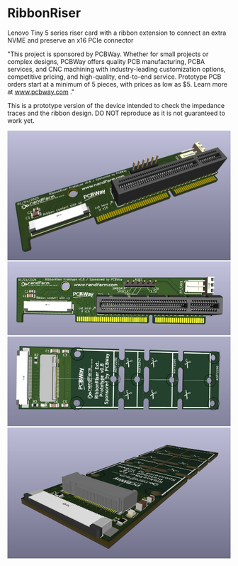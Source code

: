 # RibbonRiser
Lenovo Tiny 5 series riser card with a ribbon extension to connect an extra NVME and preserve an x16 PCIe connector

"This project is sponsored by PCBWay. Whether for small projects or complex designs, PCBWay offers quality PCB manufacturing, PCBA services, and CNC machining with industry-leading customization options, competitive pricing, and high-quality, end-to-end service. Prototype PCB orders start at a minimum of 5 pieces, with prices as low as $5. Learn more at www.pcbway.com ."

This is a prototype version of the device intended to check the impedance traces and the ribbon design. DO NOT reproduce as it is not guaranteed to work yet. 

![alt text](https://github.com/nandfarm/RibbonRiser/blob/main/Photos/Screenshot%202025-04-01%20175311.jpg)
![alt text](https://github.com/nandfarm/RibbonRiser/blob/main/Photos/Screenshot%202025-04-01%20175225.jpg)
![alt text](https://github.com/nandfarm/RibbonRiser/blob/main/Photos/Screenshot%202025-04-01%20175123.jpg)
![alt text](https://github.com/nandfarm/RibbonRiser/blob/main/Photos/Screenshot%202025-04-01%20175146.jpg)




